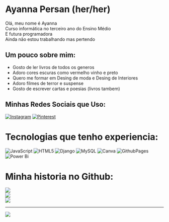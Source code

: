 # Ayanna Persan (her/her)
Olá, meu nome é Ayanna<br>Curso informática no terceiro ano do Ensino Médio<br>
E futura programadora<br>Ainda não estou trabalhando mas pertendo<br>


## Um pouco sobre mim: 

* Gosto de ler livros de todos os generos
* Adoro cores escuras como vermelho vinho e preto
* Quero me formar em Desing de moda e Desing de Interiores
* Adoro filmes de terror e suspense
* Gosto de escrever cartas e poesias (livros tambem)


## Minhas Redes Sociais que Uso:
[![Instagram](https://img.shields.io/badge/Instagram-%23E4405F.svg?logo=Instagram&logoColor=white)](https://instagram.com/ayawxs_) [![Pinterest](https://img.shields.io/badge/Pinterest-%23E60023.svg?logo=Pinterest&logoColor=white)](https://pinterest.com/Siren005) 

# Tecnologias que tenho experiencia:
![JavaScript](https://img.shields.io/badge/javascript-%23323330.svg?style=for-the-badge&logo=javascript&logoColor=%23F7DF1E) ![HTML5](https://img.shields.io/badge/html5-%23E34F26.svg?style=for-the-badge&logo=html5&logoColor=white) ![Django](https://img.shields.io/badge/django-%23092E20.svg?style=for-the-badge&logo=django&logoColor=white) ![MySQL](https://img.shields.io/badge/mysql-%2300000f.svg?style=for-the-badge&logo=mysql&logoColor=white) ![Canva](https://img.shields.io/badge/Canva-%2300C4CC.svg?style=for-the-badge&logo=Canva&logoColor=white) ![GithubPages](https://img.shields.io/badge/github%20pages-121013?style=for-the-badge&logo=github&logoColor=white) ![Power Bi](https://img.shields.io/badge/power_bi-F2C811?style=for-the-badge&logo=powerbi&logoColor=black)

# Minha historia no Github:
![](https://github-readme-stats.vercel.app/api?username=AyaMachina&theme=dracula&hide_border=false&include_all_commits=false&count_private=false)<br/>
![](https://github-readme-streak-stats.herokuapp.com/?user=AyaMachina&theme=dracula&hide_border=false)<br/>
![](https://github-readme-stats.vercel.app/api/top-langs/?username=AyaMachina&theme=dracula&hide_border=false&include_all_commits=false&count_private=false&layout=compact)

---
[![](https://visitcount.itsvg.in/api?id=AyaMachina&icon=0&color=0)](https://visitcount.itsvg.in)